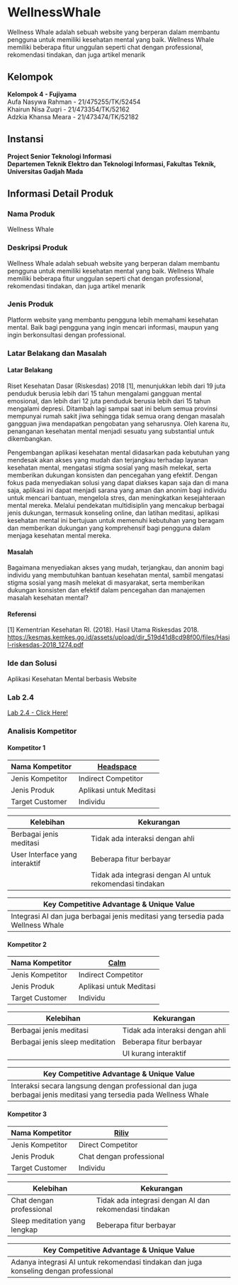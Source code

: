 # WellnessWhale
Wellness Whale adalah sebuah website yang berperan dalam membantu pengguna untuk memiliki kesehatan mental yang baik. Wellness Whale memiliki beberapa fitur unggulan seperti chat dengan professional, rekomendasi tindakan, dan juga artikel menarik

## Kelompok
**Kelompok 4 - Fujiyama** \
Aufa Nasywa Rahman - 21/475255/TK/52454 \
Khairun Nisa Zuqri - 21/473354/TK/52162 \
Adzkia Khansa Meara - 21/473474/TK/52182

## Instansi
**Project Senior Teknologi Informasi** \
**Departemen Teknik Elektro dan Teknologi Informasi, Fakultas Teknik, Universitas Gadjah Mada**

## Informasi Detail Produk
### Nama Produk
Wellness Whale 

### Deskripsi Produk
Wellness Whale adalah sebuah website yang berperan dalam membantu pengguna untuk memiliki kesehatan mental yang baik. Wellness Whale memiliki beberapa fitur unggulan seperti chat dengan professional, rekomendasi tindakan, dan juga artikel menarik

### Jenis Produk
Platform website yang membantu pengguna lebih memahami kesehatan mental. Baik bagi pengguna yang ingin mencari informasi, maupun yang ingin berkonsultasi dengan professional.

### Latar Belakang dan Masalah
#### Latar Belakang
Riset Kesehatan Dasar (Riskesdas) 2018 [1], menunjukkan lebih dari 19 juta penduduk berusia lebih dari 15 tahun mengalami gangguan mental emosional, dan lebih dari 12
juta penduduk berusia lebih dari 15 tahun mengalami depresi. Ditambah lagi sampai saat ini belum semua provinsi mempunyai rumah sakit jiwa sehingga tidak semua orang dengan masalah gangguan jiwa mendapatkan pengobatan yang seharusnya. Oleh karena itu, penanganan kesehatan mental menjadi sesuatu yang substantial untuk dikembangkan.

Pengembangan aplikasi kesehatan mental didasarkan pada kebutuhan yang mendesak akan akses yang mudah dan terjangkau terhadap layanan kesehatan mental, mengatasi stigma sosial yang masih melekat, serta memberikan dukungan konsisten dan pencegahan yang efektif. Dengan fokus pada menyediakan solusi yang dapat diakses kapan saja dan di mana saja, aplikasi ini dapat menjadi sarana yang aman dan anonim bagi individu untuk mencari bantuan, mengelola stres, dan meningkatkan kesejahteraan mental mereka. Melalui pendekatan multidisiplin yang mencakup berbagai jenis dukungan, termasuk konseling online, dan latihan meditasi, aplikasi kesehatan mental ini bertujuan untuk memenuhi kebutuhan yang beragam dan memberikan dukungan yang komprehensif bagi pengguna dalam menjaga kesehatan mental mereka.

#### Masalah
Bagaimana menyediakan akses yang mudah, terjangkau, dan anonim bagi individu yang membutuhkan bantuan kesehatan mental, sambil mengatasi stigma sosial yang masih melekat di masyarakat, serta memberikan dukungan konsisten dan efektif dalam pencegahan dan manajemen masalah kesehatan mental?

#### Referensi
[1] Kementrian Kesehatan RI. (2018). Hasil Utama Riskesdas 2018. https://kesmas.kemkes.go.id/assets/upload/dir_519d41d8cd98f00/files/Hasil-riskesdas-2018_1274.pdf

### Ide dan Solusi
Aplikasi Kesehatan Mental berbasis Website

### Lab 2.4
[Lab 2.4 - Click Here!](lab2-4.md)

### Analisis Kompetitor
#### Kompetitor 1

| Nama Kompetitor | [Headspace](https://www.headspace.com/) |
|---------|----------|
| Jenis Kompetitor | Indirect Competitor |
| Jenis Produk | Aplikasi untuk Meditasi |
| Target Customer | Individu |

|Kelebihan|Kekurangan|
|---------|----------|
| Berbagai jenis meditasi | Tidak ada interaksi dengan ahli |
| User Interface yang interaktif | Beberapa fitur berbayar |
| | Tidak ada integrasi dengan AI untuk rekomendasi tindakan |

| Key Competitive Advantage & Unique Value |
|-|
| Integrasi AI dan juga berbagai jenis meditasi yang tersedia pada Wellness Whale |

#### Kompetitor 2

| Nama Kompetitor | [Calm](https://www.calm.com/) |
|---------|----------|
| Jenis Kompetitor | Indirect Competitor |
| Jenis Produk | Aplikasi untuk Meditasi |
| Target Customer | Individu |

|Kelebihan|Kekurangan|
|---------|----------|
| Berbagai jenis meditasi | Tidak ada interaksi dengan ahli |
| Berbagai jenis sleep meditation | Beberapa fitur berbayar |
| | UI kurang interaktif |

| Key Competitive Advantage & Unique Value |
|-|
| Interaksi secara langsung dengan professional dan juga berbagai jenis meditasi yang tersedia pada Wellness Whale |

#### Kompetitor 3

| Nama Kompetitor | [Riliv](https://riliv.co/) |
|---------|----------|
| Jenis Kompetitor | Direct Competitor |
| Jenis Produk | Chat dengan professional |
| Target Customer | Individu |

|Kelebihan|Kekurangan|
|---------|----------|
| Chat dengan professional | Tidak ada integrasi dengan AI dan rekomendasi tindakan |
| Sleep meditation yang lengkap | Beberapa fitur berbayar |

| Key Competitive Advantage & Unique Value |
|-|
| Adanya integrasi AI untuk rekomendasi tindakan dan juga konseling dengan professional |
